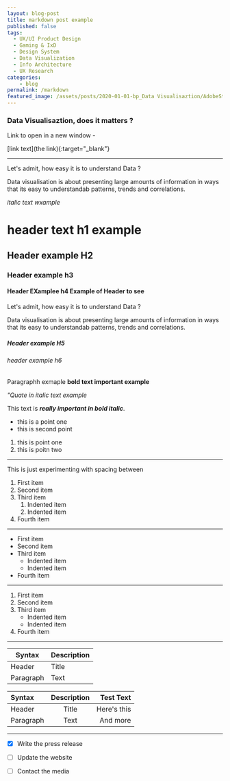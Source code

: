 ```yaml
---
layout: blog-post
title: markdown post example
published: false
tags: 
  - UX/UI Product Design
  - Gaming & IxD
  - Design System
  - Data Visualization
  - Info Architecture
  - UX Research
categories:
    - blog
permalink: /markdown
featured_image: /assets/posts/2020-01-01-bp_Data Visualisaztion/AdobeStock_170802929.jpeg
---
```

### Data Visualisaztion, does it matters ?

Link to open in a new window - 

[link text](the link){:target="_blank"}

--------

Let's admit, how easy it is to understand Data ? 

 Data visualisation is about presenting large amounts of information in ways that its easy to understandab patterns, trends and correlations.



*italic text wxample*
# header text h1 example
## Header example H2 

### Header example h3

#### Header EXamplee h4 Example of Header to see 

Let's admit, how easy it is to understand Data ? 

 Data visualisation is about presenting large amounts of information in ways that its easy to understandab patterns, trends and correlations.

##### Header example H5
###### header example h6

Paragraphh exmaple **bold text important example** 

*"Quate in italic text example*

This text is ***really important in bold italic***.

- this is a point one 
- this is second point
1. this is point one
2. this is poitn two 

_________________

This is just experimenting with spacing between
1. First item
2. Second item
3. Third item
    1. Indented item
    2. Indented item
4. Fourth item
---


- First item
- Second item
- Third item
    - Indented item
    - Indented item
- Fourth item
***



1. First item
2. Second item
3. Third item
    - Indented item
    - Indented item
4. Fourth item

____


| Syntax | Description |
| --- | ----------- |
| Header | Title |
| Paragraph | Text |



| Syntax      | Description | Test Text     |
| :---        |    :----:   |          ---: |
| Header      | Title       | Here's this   |
| Paragraph   | Text        | And more      |

*****

- [x] Write the press release
- [ ] Update the website
- [ ] Contact the media

